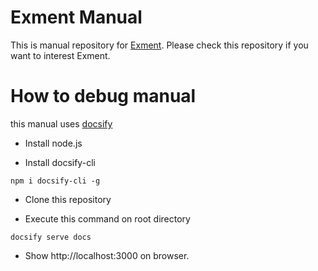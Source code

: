 # Exment Manual
This is manual repository for <a href="https://github.com/exceedone/exment">Exment</a>.
Please check this repository if you want to interest Exment.

# How to debug manual
this manual uses [docsify](https://docsify.js.org/#/)

- Install node.js

- Install docsify-cli

~~~
npm i docsify-cli -g
~~~

- Clone this repository

- Execute this command on root directory

~~~
docsify serve docs
~~~

- Show http://localhost:3000 on browser.